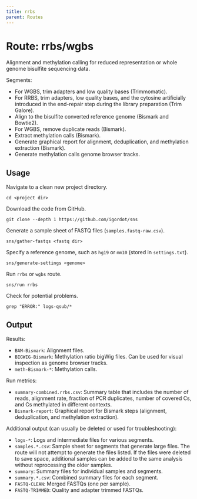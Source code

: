 ```yaml
---
title: rrbs
parent: Routes
---
```


# Route: rrbs/wgbs

Alignment and methylation calling for reduced representation or whole genome bisulfite sequencing data.

Segments:

* For WGBS, trim adapters and low quality bases (Trimmomatic).
* For RRBS, trim adapters, low quality bases, and the cytosine artificially introduced in the end-repair step during the library preparation (Trim Galore).
* Align to the bisulfite converted reference genome (Bismark and Bowtie2).
* For WGBS, remove duplicate reads (Bismark).
* Extract methylation calls (Bismark).
* Generate graphical report for alignment, deduplication, and methylation extraction (Bismark).
* Generate methylation calls genome browser tracks.

## Usage

Navigate to a clean new project directory.

```
cd <project dir>
```

Download the code from GitHub.

```
git clone --depth 1 https://github.com/igordot/sns
```

Generate a sample sheet of FASTQ files (`samples.fastq-raw.csv`).

```
sns/gather-fastqs <fastq dir>
```

Specify a reference genome, such as `hg19` or `mm10` (stored in `settings.txt`).

```
sns/generate-settings <genome>
```

Run `rrbs` or `wgbs` route.

```
sns/run rrbs
```

Check for potential problems.

```
grep "ERROR:" logs-qsub/*
```

## Output

Results:

* `BAM-Bismark`: Alignment files.
* `BIGWIG-Bismark`: Methylation ratio bigWig files. Can be used for visual inspection as genome browser tracks.
* `meth-Bismark-*`: Methylation calls.

Run metrics:
 
* `summary-combined.rrbs.csv`: Summary table that includes the number of reads, alignment rate, fraction of PCR duplicates, number of covered Cs, and Cs methylated in different contexts.
* `Bismark-report`: Graphical report for Bismark steps (alignment, deduplication, and methylation extraction).

Additional output (can usually be deleted or used for troubleshooting):

* `logs-*`: Logs and intermediate files for various segments.
* `samples.*.csv`: Sample sheet for segments that generate large files. The route will not attempt to generate the files listed. If the files were deleted to save space, additional samples can be added to the same analysis without reprocessing the older samples.
* `summary`: Summary files for individual samples and segments.
* `summary.*.csv`: Combined summary files for each segment.
* `FASTQ-CLEAN`: Merged FASTQs (one per sample).
* `FASTQ-TRIMMED`: Quality and adapter trimmed FASTQs.
